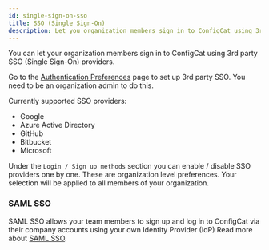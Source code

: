 ```yaml
---
id: single-sign-on-sso
title: SSO (Single Sign-On)
description: Let you organization members sign in to ConfigCat using 3rd party SSO (Single Sign-On) providers.
---
```

You can let your organization members sign in to ConfigCat using 3rd party SSO (Single Sign-On) providers.

Go to the [Authentication Preferences](https://app.configcat.com/organization/authentication/) page to set up 3rd party SSO. You need to be an 
organization admin to do this.

Currently supported SSO providers:
- Google
- Azure Active Directory
- GitHub
- Bitbucket
- Microsoft

Under the `Login / Sign up methods` section you can enable / disable SSO providers one by one. These are organization level preferences. Your selection 
will be applied to all members of your organization.

### SAML SSO
SAML SSO allows your team members to sign up and log in to ConfigCat via their company accounts using your own Identity Provider (IdP)
Read more about [SAML SSO](/advanced/team-management/saml/saml-overview/).